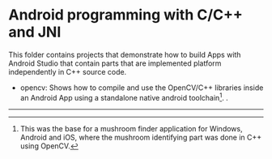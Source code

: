 Android programming with C/C++ and JNI
======================================

This folder contains projects that demonstrate how to build Apps with Android Studio that contain parts that are implemented platform independently in C++ source code.

* opencv: Shows how to compile and use the OpenCV/C++ libraries inside an Android App using a standalone native android toolchain[^mushroom]. . 

---
[^mushroom]: This was the base for a mushroom finder application for Windows, Android and iOS, where the mushroom identifying part was done in C++ using OpenCV.
